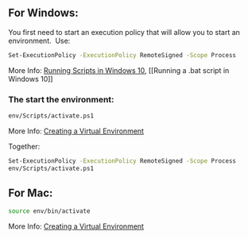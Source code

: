 ## For Windows:

You first need to start an execution policy that will allow you to start an environment. 
Use: 

```bash
Set-ExecutionPolicy -ExecutionPolicy RemoteSigned -Scope Process
```

More Info: [Running Scripts in Windows 10](https://docs.google.com/document/u/1/d/1F7Lpxx5rR8hs4g8l0qAd7dM6wWGzoTXKtiEt7imMbLI/edit), [[Running a .bat script in Windows 10]]

### The start the environment:

```bash
env/Scripts/activate.ps1
```

More Info: [Creating a Virtual Environment](https://docs.google.com/document/u/1/d/1bC7bUVYHon8MzWOpJib8KzgP5a-QFwfHhiuHcBOKf1o/edit)

Together:

```bash
Set-ExecutionPolicy -ExecutionPolicy RemoteSigned -Scope Process
env/Scripts/activate.ps1
```
  
## For Mac:

```bash
source env/bin/activate
```

More Info: [Creating a Virtual Environment](https://docs.google.com/document/u/1/d/1bC7bUVYHon8MzWOpJib8KzgP5a-QFwfHhiuHcBOKf1o/edit)